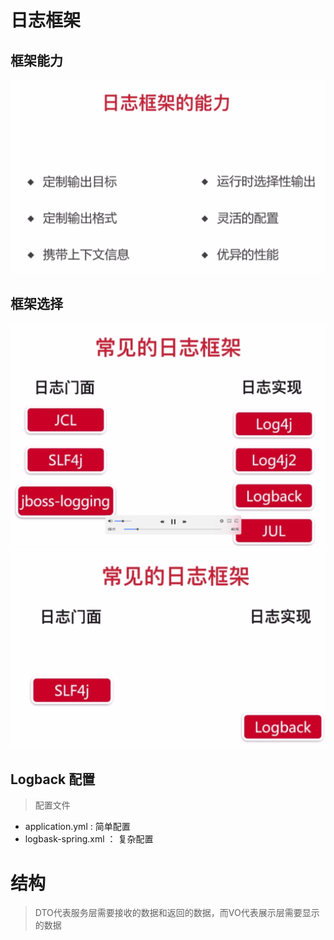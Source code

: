 # 日志框架

## 框架能力
![框架能力](./doc/img_01.png )

## 框架选择

![框架能力](./doc/img_02.png )
![最佳搭配](./doc/img_03.png )

## Logback 配置

> 配置文件

- application.yml : 简单配置
- logbask-spring.xml ： 复杂配置
 
# 结构

> DTO代表服务层需要接收的数据和返回的数据，而VO代表展示层需要显示的数据